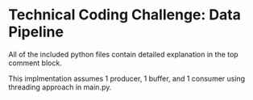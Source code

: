 # Technical Coding Challenge: Data Pipeline
All of the included python files contain detailed explanation in the top comment block.

This implmentation assumes 1 producer, 1 buffer, and 1 consumer using threading approach in main.py.



